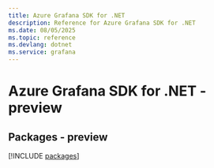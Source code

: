 ```yaml
---
title: Azure Grafana SDK for .NET
description: Reference for Azure Grafana SDK for .NET
ms.date: 08/05/2025
ms.topic: reference
ms.devlang: dotnet
ms.service: grafana
---
```

# Azure Grafana SDK for .NET - preview
## Packages - preview
[!INCLUDE [packages](grafana-index.md)]